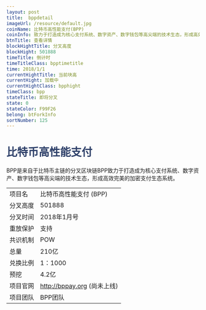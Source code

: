 ```yaml
---
layout: post
title:  bppdetail
imageUrl: /resource/default.jpg
coinName: 比特币高性能支付(BPP)
coinInfo: 致力于打造成为核心支付系统、数字资产、数字钱包等高尖端的技术生态，形成高效完美的加密支付生态系统
btnTitle: 查看详情
blockHightTitle: 分叉高度
blockHight: 501888
timeTitle: 倒计时
timeTitleClass: bpptimetitle
time: 2018/1/1
currentHightTitle: 当前块高
currentHight: 加载中
currentHightClass: bpphight
timeClass: bpp
stateTitle: 即将分叉
state: 0
stateColor: F99F26
belong: btForkInfo
sortNumber: 125
---
```

<h1 style="color: #2F416A">比特币高性能支付</h1>
<p>BPP是来自于比特币主链的分叉区块链BPP致力于打造成为核心支付系统、数字资产、数字钱包等高尖端的技术生态，形成高效完美的加密支付生态系统。
</p>
<table class="center">
  <tbody>
    <tr>
        <td class="tablehalf">项目名</td>
        <td class="tablehalf">比特币高性能支付 (BPP)</td>
    </tr>
    <tr>
        <td>分叉高度</td>
        <td>501888</td>
    </tr>
    <tr>
        <td>分叉时间</td>
        <td>2018年1月号</td>
    </tr>
    <tr>
        <td>重放保护</td>
        <td>支持</td>
    </tr>
    <tr>
        <td>共识机制</td>
        <td>POW</td>
    </tr>
    <tr>
        <td>总量</td>
        <td>210亿</td>
    </tr>
    <tr>
        <td>兑换比例</td>
        <td>1：1000</td>
    </tr>
    <tr>
        <td>预挖</td>
        <td>4.2亿</td>
    </tr>
    <tr>
        <td>项目官网</td>
        <td><a href="http://bppay.org" target="_blank">http://bppay.org</a> (尚未上线)</td>
    </tr>
    <tr>
        <td>项目团队</td>
        <td>BPP团队</td>
    </tr>
  </tbody>
</table>